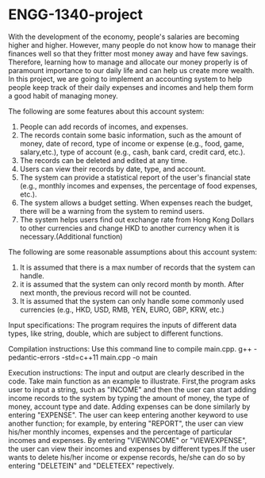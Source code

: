 # ENGG-1340-project
With the development of the economy, people's salaries are becoming higher and higher. However, many people do not know how to manage their finances well so that they fritter most money away and have few savings. Therefore, learning how to manage and allocate our money properly is of paramount importance to our daily life and can help us create more wealth. In this project, we are going to implement an accounting system to help people keep track of their daily expenses and incomes and help them form a good habit of managing money.

The following are some features about this account system:
1. People can add records of incomes, and expenses.
2. The records contain some basic information, such as the amount of money, date of record, type of income or expense (e.g., food, game, salary,etc.), type of account (e.g., cash, bank card, credit card, etc.).
3. The records can be deleted and edited at any time.
4. Users can view their records by date, type, and account.
5. The system can provide a statistical report of the user's financial state (e.g., monthly incomes and expenses, the percentage of food expenses, etc.).
6. The system allows a budget setting. When expenses reach the budget, there will be a warning from the system to remind users.
7. The system helps users find out exchange rate from Hong Kong Dollars to other currencies and change HKD to another currency when it is necessary.(Additional function) 

The following are some reasonable assumptions about this account system:
1. It is assumed that there is a max number of records that the system can handle.
2. it is assumed that the system can only record month by month. After next month, the previous record will not be counted.
3. It is assumed that the system can only handle some commonly used currencies (e.g., HKD, USD, RMB, YEN, EURO, GBP, KRW, etc.)

Input specifications:
The program requires the inputs of different data types, like string, double, which are subject to different functions.

Compilation instructions:
Use this command line to compile main.cpp.
g++ -pedantic-errors -std=c++11 main.cpp -o main

Execution instructions:
The input and output are clearly described in the code. Take main function as an example to illustrate. First,the program asks user to input a string, such as "INCOME" and then the user can start adding income records to the system by typing the amount of money, the type of money, account type and date. Adding expenses can be done similarly by entering "EXPENSE". The user can keep entering another keyword to use another function; for example, by entering "REPORT", the user can view his/her monthly incomes, expenses and the percentage of particular incomes and expenses. By entering "VIEWINCOME" or "VIEWEXPENSE", the user can view their incomes and expenses by different types.If the user wants to delete his/her income or expense records, he/she can do so by entering "DELETEIN" and "DELETEEX" repectively.
